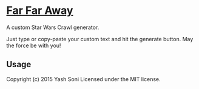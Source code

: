 # [Far Far Away](http://yashatgit.github.io/StarWarsCrawl/)
A custom Star Wars Crawl generator.

Just type or copy-paste your custom text and hit the generate button.
May the force be with you! 

Usage
-----------
Copyright (c) 2015 Yash Soni Licensed under the MIT license.
